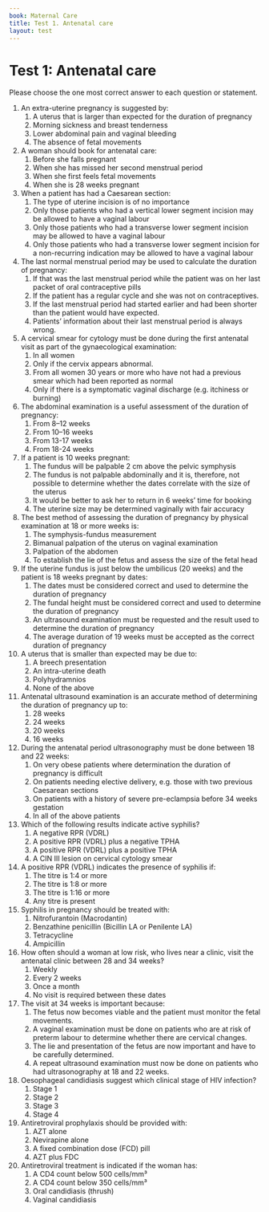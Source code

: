 ```yaml
---
book: Maternal Care
title: Test 1. Antenatal care
layout: test
---
```


# Test 1: Antenatal care

Please choose the one most correct answer to each question or statement.

1.	An extra-uterine pregnancy is suggested by:
	1.	A uterus that is larger than expected for the duration of pregnancy
	1.	Morning sickness and breast tenderness
	1.	Lower abdominal pain and vaginal bleeding
	1.	The absence of fetal movements
2.	A woman should book for antenatal care:
	1.	Before she falls pregnant
	1.	When she has missed her second menstrual period
	1.	When she first feels fetal movements
	1.	When she is 28 weeks pregnant
3.	When a patient has had a Caesarean section:
	1.	The type of uterine incision is of no importance
	1.	Only those patients who had a vertical lower segment incision may be allowed to have a vaginal labour
	1.	Only those patients who had a transverse lower segment incision may be allowed to have a vaginal labour
	1.	Only those patients who had a transverse lower segment incision for a non-recurring indication may be allowed to have a vaginal labour
4.	The last normal menstrual period may be used to calculate the duration of pregnancy:
	1.	If that was the last menstrual period while the patient was on her last packet of oral contraceptive pills
	1.	If the patient has a regular cycle and she was not on contraceptives.
	1.	If the last menstrual period had started earlier and had been shorter than the patient would have expected.
	1.	Patients’ information about their last menstrual period is always wrong.
5. A cervical smear for cytology must be done during the first antenatal visit as part of the gynaecological examination:
	1.	In all women
	1.	Only if the cervix appears abnormal.
	1.	From all women 30 years or more who have not had a previous smear which had been reported as normal
	1.	Only if there is a symptomatic vaginal discharge (e.g. itchiness or burning)
6.	The abdominal examination is a useful assessment of the duration of pregnancy:
	1.	From 8–12 weeks
	1.	From 10–16 weeks
	1.	From 13-17 weeks
	1.	From 18-24 weeks
7.	If a patient is 10 weeks pregnant:
	1.	The fundus will be palpable 2 cm above the pelvic symphysis
	1.	The fundus is not palpable abdominally and it is, therefore, not possible to determine whether the dates correlate with the size of the uterus
	1.	It would be better to ask her to return in 6 weeks’ time for booking
	1.	The uterine size may be determined vaginally with fair accuracy
8.	The best method of assessing the duration of pregnancy by physical examination at 18 or more weeks is:
	1.	The symphysis-fundus measurement
	1.	Bimanual palpation of the uterus on vaginal examination
	1.	Palpation of the abdomen
	1.	To establish the lie of the fetus and assess the size of the fetal head
9.	If the uterine fundus is just below the umbilicus (20 weeks) and the patient is 18 weeks pregnant by dates:
	1.	The dates must be considered correct and used to determine the duration of pregnancy
	1.	The fundal height must be considered correct and used to determine the duration of pregnancy
	1.	An ultrasound examination must be requested and the result used to determine the duration of pregnancy
	1.	The average duration of 19 weeks must be accepted as the correct duration of pregnancy
10.	A uterus that is smaller than expected may be due to:
	1.	A breech presentation
	1.	An intra-uterine death
	1.	Polyhydramnios
	1.	None of the above
11.	Antenatal ultrasound examination is an accurate method of determining the duration of pregnancy up to:
	1.	28 weeks
	1.	24 weeks
	1.	20 weeks
	1.	16 weeks
12.	During the antenatal period ultrasonography must be done between 18 and 22 weeks:
	1.	On very obese patients where determination the duration of pregnancy is difficult
	1.	On patients needing elective delivery, e.g. those with two previous Caesarean sections
	1.	On patients with a history of severe pre-eclampsia before 34 weeks gestation
	1.	In all of the above patients
13.	Which of the following results indicate active syphilis?
	1.	A negative RPR (VDRL)
	1.	A positive RPR (VDRL) plus a negative TPHA
	1.	A positive RPR (VDRL) plus a positive TPHA
	1.	A CIN III lesion on cervical cytology smear
14.	A positive RPR (VDRL) indicates the presence of syphilis if:
	1.	The titre is 1:4 or more
	1.	The titre is 1:8 or more
	1.	The titre is 1:16 or more
	1.	Any titre is present
15.	Syphilis in pregnancy should be treated with: 
	1.	Nitrofurantoin (Macrodantin)
	1.	Benzathine penicillin (Bicillin LA or Penilente LA)
	1.	Tetracycline
	1.	Ampicillin
16.	How often should a woman at low risk, who lives near a clinic, visit the antenatal clinic between 28 and 34 weeks?
	1.	Weekly
	1.	Every 2 weeks
	1.	Once a month
	1.	No visit is required between these dates
17.	The visit at 34 weeks is important because:
	1.	The fetus now becomes viable and the patient must monitor the fetal movements.
	1.	A vaginal examination must be done on patients who are at risk of preterm labour to determine whether there are cervical changes.
	1.	The lie and presentation of the fetus are now important and have to be carefully determined.
	1.	A repeat ultrasound examination must now be done on patients who had ultrasonography at 18 and 22 weeks.
18.	Oesophageal candidiasis suggest which clinical stage of HIV infection?
	1.	Stage 1
	1.	Stage 2
	1.	Stage 3
	1.	Stage 4
19.	Antiretroviral prophylaxis should be provided with:
	1.	AZT alone
	1.	Nevirapine alone
	1.	A fixed combination dose (FCD) pill
	1.	AZT plus FDC
20.	Antiretroviral treatment is indicated if the woman has:
	1.	A CD4 count below 500 cells/mm³
	1.	A CD4 count below 350 cells/mm³
	1.	Oral candidiasis (thrush)
	1.	Vaginal candidiasis
